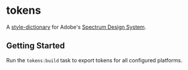 # tokens

A [style-dictionary](https://amzn.github.io/style-dictionary/#/README) for Adobe's [Spectrum Design System](https://spectrum.adobe.com/page/principles/).

## Getting Started

Run the `tokens:build` task to export tokens for all configured platforms.
